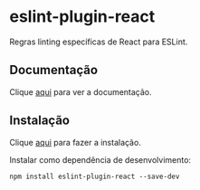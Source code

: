 # eslint-plugin-react

Regras linting específicas de React para ESLint.

## Documentação

Clique [aqui](https://github.com/yannickcr/eslint-plugin-react) para ver a documentação.

## Instalação

Clique [aqui](https://www.npmjs.com/package/eslint-plugin-react) para fazer a instalação.

Instalar como dependência de desenvolvimento:

```
npm install eslint-plugin-react --save-dev
```
